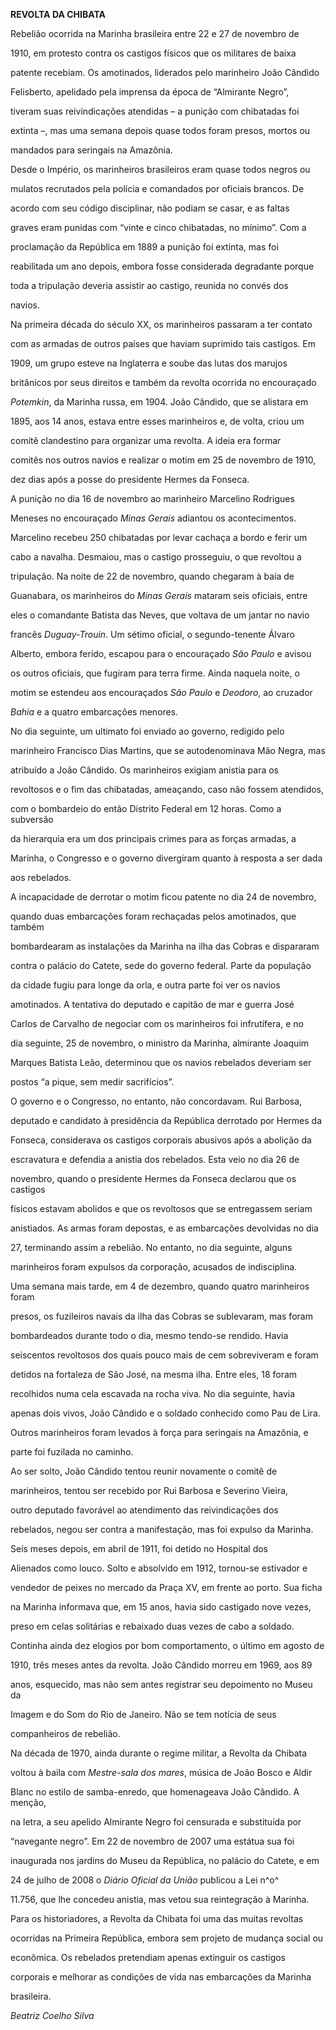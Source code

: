 **REVOLTA DA CHIBATA**



Rebelião ocorrida na Marinha brasileira entre 22 e 27 de novembro de

1910, em protesto contra os castigos físicos que os militares de baixa

patente recebiam. Os amotinados, liderados pelo marinheiro João Cândido

Felisberto, apelidado pela imprensa da época de “Almirante Negro”,

tiveram suas reivindicações atendidas – a punição com chibatadas foi

extinta –, mas uma semana depois quase todos foram presos, mortos ou

mandados para seringais na Amazônia.



Desde o Império, os marinheiros brasileiros eram quase todos negros ou

mulatos recrutados pela polícia e comandados por oficiais brancos. De

acordo com seu código disciplinar, não podiam se casar, e as faltas

graves eram punidas com “vinte e cinco chibatadas, no mínimo”. Com a

proclamação da República em 1889 a punição foi extinta, mas foi

reabilitada um ano depois, embora fosse considerada degradante porque

toda a tripulação deveria assistir ao castigo, reunida no convés dos

navios.



Na primeira década do século XX, os marinheiros passaram a ter contato

com as armadas de outros países que haviam suprimido tais castigos. Em

1909, um grupo esteve na Inglaterra e soube das lutas dos marujos

britânicos por seus direitos e também da revolta ocorrida no encouraçado

*Potemkin*, da Marinha russa, em 1904. João Cândido, que se alistara em

1895, aos 14 anos, estava entre esses marinheiros e, de volta, criou um

comitê clandestino para organizar uma revolta. A ideia era formar

comitês nos outros navios e realizar o motim em 25 de novembro de 1910,

dez dias após a posse do presidente Hermes da Fonseca.



A punição no dia 16 de novembro ao marinheiro Marcelino Rodrigues

Meneses no encouraçado *Minas Gerais* adiantou os acontecimentos.

Marcelino recebeu 250 chibatadas por levar cachaça a bordo e ferir um

cabo a navalha. Desmaiou, mas o castigo prosseguiu, o que revoltou a

tripulação. Na noite de 22 de novembro, quando chegaram à baía de

Guanabara, os marinheiros do *Minas Gerais* mataram seis oficiais, entre

eles o comandante Batista das Neves, que voltava de um jantar no navio

francês *Duguay-Trouin*. Um sétimo oficial, o segundo-tenente Álvaro

Alberto, embora ferido, escapou para o encouraçado *São Paulo* e avisou

os outros oficiais, que fugiram para terra firme. Ainda naquela noite, o

motim se estendeu aos encouraçados *São Paulo* e *Deodoro*, ao cruzador

*Bahia* e a quatro embarcações menores.



No dia seguinte, um ultimato foi enviado ao governo, redigido pelo

marinheiro Francisco Dias Martins, que se autodenominava Mão Negra, mas

atribuído a João Cândido. Os marinheiros exigiam anistia para os

revoltosos e o fim das chibatadas, ameaçando, caso não fossem atendidos,

com o bombardeio do então Distrito Federal em 12 horas. Como a subversão

da hierarquia era um dos principais crimes para as forças armadas, a

Marinha, o Congresso e o governo divergiram quanto à resposta a ser dada

aos rebelados.



A incapacidade de derrotar o motim ficou patente no dia 24 de novembro,

quando duas embarcações foram rechaçadas pelos amotinados, que também

bombardearam as instalações da Marinha na ilha das Cobras e dispararam

contra o palácio do Catete, sede do governo federal. Parte da população

da cidade fugiu para longe da orla, e outra parte foi ver os navios

amotinados. A tentativa do deputado e capitão de mar e guerra José

Carlos de Carvalho de negociar com os marinheiros foi infrutífera, e no

dia seguinte, 25 de novembro, o ministro da Marinha, almirante Joaquim

Marques Batista Leão, determinou que os navios rebelados deveriam ser

postos “a pique, sem medir sacrifícios”.



O governo e o Congresso, no entanto, não concordavam. Rui Barbosa,

deputado e candidato à presidência da República derrotado por Hermes da

Fonseca, considerava os castigos corporais abusivos após a abolição da

escravatura e defendia a anistia dos rebelados. Esta veio no dia 26 de

novembro, quando o presidente Hermes da Fonseca declarou que os castigos

físicos estavam abolidos e que os revoltosos que se entregassem seriam

anistiados. As armas foram depostas, e as embarcações devolvidas no dia

27, terminando assim a rebelião. No entanto, no dia seguinte, alguns

marinheiros foram expulsos da corporação, acusados de indisciplina.



Uma semana mais tarde, em 4 de dezembro, quando quatro marinheiros foram

presos, os fuzileiros navais da ilha das Cobras se sublevaram, mas foram

bombardeados durante todo o dia, mesmo tendo-se rendido. Havia

seiscentos revoltosos dos quais pouco mais de cem sobreviveram e foram

detidos na fortaleza de São José, na mesma ilha. Entre eles, 18 foram

recolhidos numa cela escavada na rocha viva. No dia seguinte, havia

apenas dois vivos, João Cândido e o soldado conhecido como Pau de Lira.

Outros marinheiros foram levados à força para seringais na Amazônia, e

parte foi fuzilada no caminho.



Ao ser solto, João Cândido tentou reunir novamente o comitê de

marinheiros, tentou ser recebido por Rui Barbosa e Severino Vieira,

outro deputado favorável ao atendimento das reivindicações dos

rebelados, negou ser contra a manifestação, mas foi expulso da Marinha.

Seis meses depois, em abril de 1911, foi detido no Hospital dos

Alienados como louco. Solto e absolvido em 1912, tornou-se estivador e

vendedor de peixes no mercado da Praça XV, em frente ao porto. Sua ficha

na Marinha informava que, em 15 anos, havia sido castigado nove vezes,

preso em celas solitárias e rebaixado duas vezes de cabo a soldado.

Continha ainda dez elogios por bom comportamento, o último em agosto de

1910, três meses antes da revolta. João Cândido morreu em 1969, aos 89

anos, esquecido, mas não sem antes registrar seu depoimento no Museu da

Imagem e do Som do Rio de Janeiro. Não se tem notícia de seus

companheiros de rebelião.



Na década de 1970, ainda durante o regime militar, a Revolta da Chibata

voltou à baila com *Mestre-sala dos mares*, música de João Bosco e Aldir

Blanc no estilo de samba-enredo, que homenageava João Cândido. A menção,

na letra, a seu apelido Almirante Negro foi censurada e substituída por

“navegante negro”. Em 22 de novembro de 2007 uma estátua sua foi

inaugurada nos jardins do Museu da República, no palácio do Catete, e em

24 de julho de 2008 o *Diário Oficial da União* publicou a Lei n^o^

11.756, que lhe concedeu anistia, mas vetou sua reintegração à Marinha.



Para os historiadores, a Revolta da Chibata foi uma das muitas revoltas

ocorridas na Primeira República, embora sem projeto de mudança social ou

econômica. Os rebelados pretendiam apenas extinguir os castigos

corporais e melhorar as condições de vida nas embarcações da Marinha

brasileira.



*Beatriz Coelho Silva*



